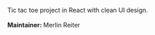 Tic tac toe project in React with clean UI design.<br><br>
<strong>Maintainer: </strong> Merlin Reiter
